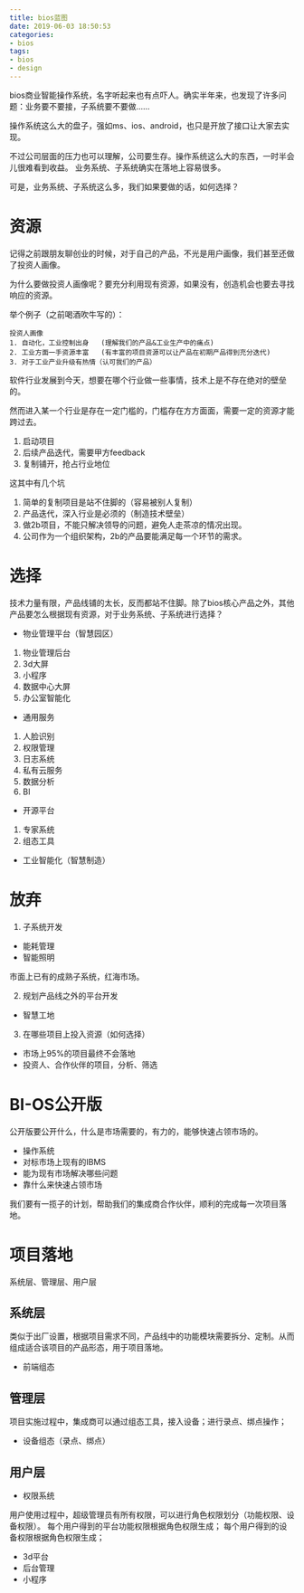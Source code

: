 ```yaml
---
title: bios蓝图
date: 2019-06-03 18:50:53
categories: 
- bios
tags:
- bios
- design
---
```


bios商业智能操作系统，名字听起来也有点吓人。确实半年来，也发现了许多问题：业务要不要接，子系统要不要做……

操作系统这么大的盘子，强如ms、ios、android，也只是开放了接口让大家去实现。

不过公司层面的压力也可以理解，公司要生存。操作系统这么大的东西，一时半会儿很难看到收益。 业务系统、子系统确实在落地上容易很多。

可是，业务系统、子系统这么多，我们如果要做的话，如何选择？


# 资源

记得之前跟朋友聊创业的时候，对于自己的产品，不光是用户画像，我们甚至还做了投资人画像。

为什么要做投资人画像呢？要充分利用现有资源，如果没有，创造机会也要去寻找响应的资源。 

举个例子（之前喝酒吹牛写的）：
```
投资人画像
1. 自动化，工业控制出身	(理解我们的产品&工业生产中的痛点)
2. 工业方面一手资源丰富	(有丰富的项目资源可以让产品在初期产品得到充分迭代)
3. 对于工业产业升级有热情（认可我们的产品）
```

软件行业发展到今天，想要在哪个行业做一些事情，技术上是不存在绝对的壁垒的。

然而进入某一个行业是存在一定门槛的，门槛存在方方面面，需要一定的资源才能跨过去。

1. 启动项目
2. 后续产品迭代，需要甲方feedback
3. 复制铺开，抢占行业地位

这其中有几个坑

1. 简单的复制项目是站不住脚的（容易被别人复制）
2. 产品迭代，深入行业是必须的（制造技术壁垒）
3. 做2b项目，不能只解决领导的问题，避免人走茶凉的情况出现。
4. 公司作为一个组织架构，2b的产品要能满足每一个环节的需求。


# 选择

技术力量有限，产品线铺的太长，反而都站不住脚。除了bios核心产品之外，其他产品要怎么根据现有资源，对于业务系统、子系统进行选择？

* 物业管理平台（智慧园区）
1. 物业管理后台
2. 3d大屏
3. 小程序
4. 数据中心大屏
5. 办公室智能化

* 通用服务
1. 人脸识别
2. 权限管理
3. 日志系统
4. 私有云服务
5. 数据分析
6. BI

* 开源平台
1. 专家系统
2. 组态工具

* 工业智能化（智慧制造）

# 放弃

1. 子系统开发
* 能耗管理
* 智能照明

市面上已有的成熟子系统，红海市场。

2. 规划产品线之外的平台开发
* 智慧工地

3. 在哪些项目上投入资源（如何选择）
* 市场上95%的项目最终不会落地
* 投资人、合作伙伴的项目，分析、筛选

# BI-OS公开版

公开版要公开什么，什么是市场需要的，有力的，能够快速占领市场的。

* 操作系统
* 对标市场上现有的IBMS
* 能为现有市场解决哪些问题
* 靠什么来快速占领市场

我们要有一揽子的计划，帮助我们的集成商合作伙伴，顺利的完成每一次项目落地。


# 项目落地

系统层、管理层、用户层

## 系统层

类似于出厂设置，根据项目需求不同，产品线中的功能模块需要拆分、定制。从而组成适合该项目的产品形态，用于项目落地。

* 前端组态



## 管理层

项目实施过程中，集成商可以通过组态工具，接入设备；进行录点、绑点操作；

* 设备组态（录点、绑点）


## 用户层

* 权限系统

用户使用过程中，超级管理员有所有权限，可以进行角色权限划分（功能权限、设备权限）。
每个用户得到的平台功能权限根据角色权限生成；
每个用户得到的设备权限根据角色权限生成；

* 3d平台
* 后台管理
* 小程序